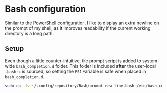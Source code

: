 # Bash configuration

Similar to the [PowerShell](../PowerShell/README.md) configuration, I like to display an extra newline on the prompt of my shell, as it improves readability if the current working directory is a long path.

## Setup

Even though a little counter-intuitive, the prompt script is added to system-wide `bash_completion.d` folder. This folder is included **after** the user-local `.bashrc` is sourced, so setting the `PS1` variable is safe when placed in `bash_completion.d`.

```bash
sudo cp -fv ~/.config/repository/Bash/prompt-new-line.bash /etc/bash_completion.d/prompt-new-line.bash
```
